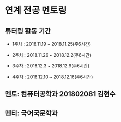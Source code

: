 # 연계 전공 멘토링

## 튜터링 활동 기간
- 1주차 : 2018.11.19 ~ 2018.11.25(주6시간)

- 2주차 : 2018.11.26 ~ 2018.12.2(주6시간)

- 3주차 : 2018.12.3 ~ 2018.12.9(주6시간)

- 4주차 : 2018.12.10 ~ 2018.12.16(주6시간)

## 멘토: 컴퓨터공학과 201802081 김현수
## 멘티: 국어국문학과  
